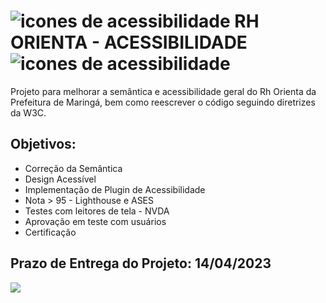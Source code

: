 # ![icones de acessibilidade](https://cdn.iconscout.com/icon/premium/png-512-thumb/accessibility-7951628-6403238.png?f=avif&w=25) RH ORIENTA - ACESSIBILIDADE ![icones de acessibilidade](https://cdn.iconscout.com/icon/premium/png-512-thumb/accessibility-7951628-6403238.png?f=avif&w=25)

Projeto para melhorar a semântica e acessibilidade geral do Rh Orienta da Prefeitura de Maringá, bem como reescrever o código seguindo diretrizes da W3C.

## Objetivos:

* Correção da Semântica
* Design Acessível
* Implementação de Plugin de Acessibilidade
* Nota > 95 - Lighthouse e ASES
* Testes com leitores de tela - NVDA
* Aprovação em teste com usuários
* Certificação

## Prazo de Entrega do Projeto: 14/04/2023

![](https://miro.medium.com/v2/resize:fit:640/1*-o048olA-zygGV4gluVV4Q.gif)
